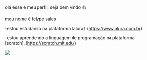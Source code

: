  olá esse é meu perfil, seja bem vindo 👍

 meu nome é felype sales
 
 -estou estudando na plataforma [alura]_(https://www.alura.com.br)
 
 -estou aprendendo a linguagem de programação na plataforma [scratch]_(https://scratch.mit.edu/)

 ![](https://media.tenor.com/zBTbxdrnOPUAAAAM/%D9%83%D8%B1%D9%8A%D8%B3%D8%AA%D9%8A%D8%A7%D9%86%D9%88-%D8%B1%D9%88%D9%86%D8%A7%D9%84%D8%AF%D9%88-%D8%A7%D9%84%D9%86%D8%B5%D8%B1.gif****)
